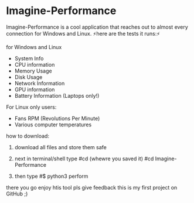 # Imagine-Performance
Imagine-Performance is a cool application that reaches out to almost every connection for Windows and Linux. 
⚡here are the tests it runs:⚡

for Windows and Linux 
- System Info
- CPU information
- Memory Usage
- Disk Usage
- Network Information
- GPU information
- Battery Information (Laptops only!)

For Linux only users:
- Fans RPM (Revolutions Per Minute)
- Various computer temperatures

how to download:

1. download all files and store them safe 

2. next in terminal/shell type 
#cd (whewre you saved it)
#cd Imagine-Performance

3. then type 
#$ python3 perform

there you go enjoy htis tool pls give feedback this is my first project on GitHub ;)
